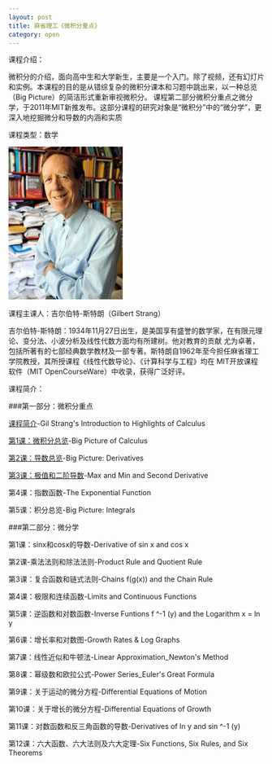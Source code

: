 ```yaml
---
layout: post
title: 麻省理工《微积分重点》
category: open
---
```

课程介绍：

微积分的介绍，面向高中生和大学新生，主要是一个入门。除了视频，还有幻灯片和实例。本课程的目的是从错综复杂的微积分课本和习题中跳出来，以一种总览（Big Picture）的简洁形式重新审视微积分。
课程第二部分微积分重点之微分学，于2011年MIT新推发布。这部分课程的研究对象是“微积分”中的“微分学”，更深入地挖掘微分和导数的内涵和实质

课程类型：数学

<img class="cover" title="Gilbert-Strang" alt="Gilbert Strang" src="/images/2012/03/Gilbert-Strang-225x300.jpg" width="225" height="300" />

课程主课人：吉尔伯特-斯特朗（Gilbert Strang）

吉尔伯特-斯特朗：1934年11月27日出生，是美国享有盛誉的数学家，在有限元理论、变分法、小波分析及线性代数方面均有所建树。他对教育的贡献 尤为卓著，包括所著有的七部经典数学教材及一部专著。斯特朗自1962年至今担任麻省理工学院教授，其所授课程《线性代数导论》、《计算科学与工程》均在 MIT开放课程软件（MIT OpenCourseWare）中收录，获得广泛好评。

课程简介：

###第一部分：微积分重点

<a title="麻省理工《微积分重点》第一部分第零课" href="/mit-highlights-of-calculus-section-1-lesson-0" target="_blank">课程简介</a>-Gil Strang's Introduction to Highlights of Calculus

<a title="麻省理工《微积分重点》第一部分第一课" href="/mit-highlights-of-calculus-section-1-lesson-1" target="_blank">第1课：微积分总览</a>-Big Picture of Calculus

<a title="麻省理工《微积分重点》第一部分第二课" href="/mit-highlights-of-calculus-section-1-lesson-2" target="_blank">第2课：导数总览</a>-Big Picture: Derivatives

<a title="麻省理工《微积分重点》第一部分第三课" href="/mit-highlights-of-calculus-section-1-lesson-3" target="_blank">第3课：极值和二阶导数</a>-Max and Min and Second Derivative

第4课：指数函数-The Exponential Function

第5课：积分总览-Big Picture: Integrals

###第二部分：微分学

第1课：sinx和cosx的导数-Derivative of sin x and cos x

第2课-乘法法则和除法法则-Product Rule and Quotient Rule

第3课：复合函数和链式法则-Chains f(g(x)) and the Chain Rule

第4课：极限和连续函数-Limits and Continuous Functions

第5课：逆函数和对数函数-Inverse Funtions f ^-1 (y) and the Logarithm x = ln y

第6课：增长率和对数图-Growth Rates & Log Graphs

第7课：线性近似和牛顿法-Linear Approximation_Newton's Method

第8课：幂级数和欧拉公式-Power Series_Euler's Great Formula

第9课：关于运动的微分方程-Differential Equations of Motion

第10课：关于增长的微分方程-Differential Equations of Growth

第11课：对数函数和反三角函数的导数-Derivatives of ln y and sin ^-1 (y)

第12课：六大函数、六大法则及六大定理-Six Functions, Six Rules, and Six Theorems

